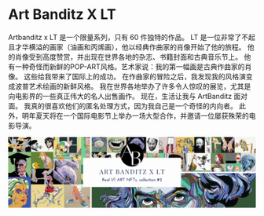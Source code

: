# Art Banditz X LT

Artbanditz x LT 是一个限量系列，只有 60 件独特的作品。 LT 是一位非常了不起且才华横溢的画家（油画和丙烯画），他以经典作曲家的肖像开始了他的旅程。 他的肖像受到高度赞赏，并出现在世界各地的杂志、书籍封面和古典音乐节上。 他有一种奇怪而新鲜的POP-ART风格。艺术家说：我的第一幅画是古典作曲家的肖像。 这些给我带来了国际上的成功。 在作曲家的冒险之后，我发现我的风格演变成波普艺术绘画的新鲜风格。 我在世界各地举办了许多令人惊叹的展览，尤其是向电影界的一些真正伟大的名人出售画作。 现在，生活让我与 ArtBanditz 面对面。 我真的很喜欢他们的匿名处理方式，因为我自己是一个奇怪的内向者。 此外，明年夏天将在一个国际电影节上举办一场大型合作，并邀请一位屡获殊荣的电影导演。

![unnamed](unnamed.png)



